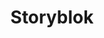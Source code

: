 ---
title: "Storyblok"
icon: images/icons/storyblok.svg
official_url: https://www.storyblok.com/
vitalstats_url: https://headlesscms.org/projects/storyblok
taxonomy: cms
---